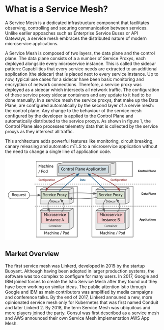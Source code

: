 # What is a Service Mesh?

A Service Mesh is a dedicated infrastructure component that facilitates observing, controlling and securing communication between services. Unlike earlier appoaches such as Enterprise Service Buses or API Gateways, a service mesh embraces the distributed nature of modern microservice applications. 

A Service Mesh is composed of two layers, the data plane and the control plane. The data plane consists of a a number of Service Proxys, each deployed alongside every microservice instance. This is called the sidecar pattern: Capabilities that every service needs are extracted to an additional application (the sidecar) that is placed next to every service instance. Up to now, typical use cases for a sidecar have been basic monitoring and encryption of network connections. Therefore, a service proxy was deployed as a sidecar which intersects all network traffic. The configuration of these service proxy sidecar containers and any update to it had to be done manually. In a service mesh the service proxys, that make up the Data Plane, are configured automatically by the second layer of a servie mesh: the control plane. Any change to the behaviour of the service mesh configured by the developer is applied to the Control Plane and automatically distributed to the service proxys. As shown in figure 1, the Control Plane also processes telemetry data that is collected by the service proxys as they intersect all traffic.

This architecture adds powerful features like monitoring, circuit breaking, canary releasing and automatic mTLS to a microservice application without the need to change a single line of application code.

![Figure 1 - Service Mesh Architecture](images/service_mesh_architecture.png)



## Market Overview

The first service mesh was Linkerd, developed in 2015 by the startup Buoyant. Although having been adopted in larger production systems, the software was too complex to configure for many users. In 2017, Google and IBM joined forces to create the Istio Service Mesh after they found out they have been working on similar ideas. The public attention Istio through Google and IBM as main contributors was amplified by media campaigns and conference talks. By the end of 2017, Linkerd announed a new, more opinionated service mesh  only for Kubernetes that was first named Conduit and later Linkerd 2. By 2018, the term Service Mesh was ubiquitous and more players joined the party. Consul was first described as a service mesh and AWS announced their own Service Mesh implementation AWS App Mesh.
